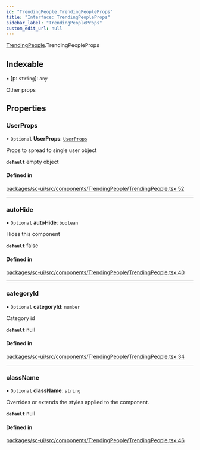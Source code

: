 ```yaml
---
id: "TrendingPeople.TrendingPeopleProps"
title: "Interface: TrendingPeopleProps"
sidebar_label: "TrendingPeopleProps"
custom_edit_url: null
---
```


[TrendingPeople](../modules/TrendingPeople).TrendingPeopleProps

## Indexable

▪ [p: `string`]: `any`

Other props

## Properties

### UserProps

• `Optional` **UserProps**: [`UserProps`](User.UserProps)

Props to spread to single user object

**`default`** empty object

#### Defined in

[packages/sc-ui/src/components/TrendingPeople/TrendingPeople.tsx:52](https://github.com/selfcommunity/community-ui/blob/80e4c04/packages/sc-ui/src/components/TrendingPeople/TrendingPeople.tsx#L52)

___

### autoHide

• `Optional` **autoHide**: `boolean`

Hides this component

**`default`** false

#### Defined in

[packages/sc-ui/src/components/TrendingPeople/TrendingPeople.tsx:40](https://github.com/selfcommunity/community-ui/blob/80e4c04/packages/sc-ui/src/components/TrendingPeople/TrendingPeople.tsx#L40)

___

### categoryId

• `Optional` **categoryId**: `number`

Category id

**`default`** null

#### Defined in

[packages/sc-ui/src/components/TrendingPeople/TrendingPeople.tsx:34](https://github.com/selfcommunity/community-ui/blob/80e4c04/packages/sc-ui/src/components/TrendingPeople/TrendingPeople.tsx#L34)

___

### className

• `Optional` **className**: `string`

Overrides or extends the styles applied to the component.

**`default`** null

#### Defined in

[packages/sc-ui/src/components/TrendingPeople/TrendingPeople.tsx:46](https://github.com/selfcommunity/community-ui/blob/80e4c04/packages/sc-ui/src/components/TrendingPeople/TrendingPeople.tsx#L46)
